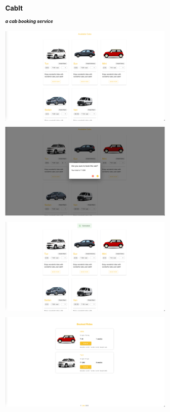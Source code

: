 ## CabIt

##### a cab booking service

<img src="./src/assets/cars.png" />
<br>
<br>
<img src="./src/assets/confirm.png" />
<br>
<br>
<img src="./src/assets/booked.png" />
<br>
<br>
<img src="./src/assets/history.png" />
